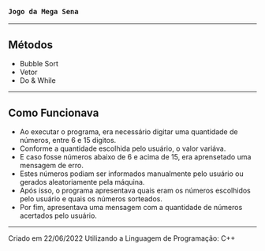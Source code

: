 ### **`Jogo da Mega Sena`**

---

## Métodos

- Bubble Sort
- Vetor
- Do & While

---

## Como Funcionava

- Ao executar o programa, era necessário digitar uma quantidade de números, entre 6 e 15 digitos.
- Conforme a quantidade escolhida pelo usuário, o valor variáva.
- E caso fosse números abaixo de 6 e acima de 15, era aprensetado uma mensagem de erro.
- Estes números podiam ser informados manualmente pelo usuário ou gerados aleatoriamente pela máquina.
- Após isso, o programa apresentava quais eram os números escolhidos pelo usuário e quais os números sorteados.
- Por fim, apresentava uma mensagem com a quantidade de números acertados pelo usuário.

---

Criado em 22/06/2022
Utilizando a Linguagem de Programação: C++
